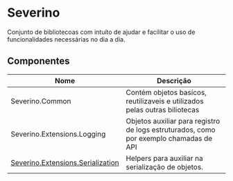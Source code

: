 # Severino

Conjunto de bibliotecoas com intuíto de ajudar e facilitar o uso de funcionalidades necessárias no dia a dia.

## Componentes 

| Nome                              | Descrição                                                                             |
|-----------------------------------|---------------------------------------------------------------------------------------|
| Severino.Common                   | Contém objetos basícos, reutilizaveis e utilizados pelas outras biliotecas            |
| Severino.Extensions.Logging       | Objetos auxiliar para registro de logs estruturados, como por exemplo chamadas de API |
| [Severino.Extensions.Serialization](src/Severino.Extensions.Serialization/README.md) | Helpers para auxiliar na serialização de objetos.                                     |